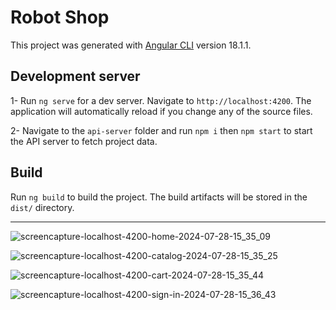 # Robot Shop

This project was generated with [Angular CLI](https://github.com/angular/angular-cli) version 18.1.1.

## Development server

1- Run `ng serve` for a dev server. Navigate to `http://localhost:4200`. The application will automatically reload if you change any of the source files.

2- Navigate to the `api-server` folder and run `npm i` then `npm start` to start the API server to fetch project data.

## Build

Run `ng build` to build the project. The build artifacts will be stored in the `dist/` directory.

<hr />

![screencapture-localhost-4200-home-2024-07-28-15_35_09](https://github.com/user-attachments/assets/d919c003-7afc-4c1d-9cb0-7445c4d36082)

![screencapture-localhost-4200-catalog-2024-07-28-15_35_25](https://github.com/user-attachments/assets/4dd6fa10-5416-4fd7-94de-afc62a5d37b0)

![screencapture-localhost-4200-cart-2024-07-28-15_35_44](https://github.com/user-attachments/assets/a3d5df57-7c00-40f4-8551-e7b2344c41a0)

![screencapture-localhost-4200-sign-in-2024-07-28-15_36_43](https://github.com/user-attachments/assets/10a98ee8-10b6-469b-b4e8-edea0c0a6cee)
